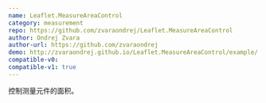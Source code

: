 ```yaml
---
name: Leaflet.MeasureAreaControl
category: measurement
repo: https://github.com/zvaraondrej/Leaflet.MeasureAreaControl
author: Ondrej Zvara
author-url: https://github.com/zvaraondrej
demo: http://zvaraondrej.github.io/Leaflet.MeasureAreaControl/example/
compatible-v0:
compatible-v1: true
---
```


控制测量元件的面积。
